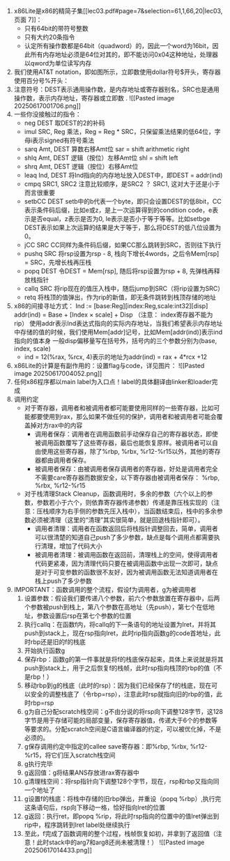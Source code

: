 1. x86Lite是x86的精简子集[[lec03.pdf#page=7&selection=61,1,66,20|lec03, 页面 7]]：
	- 只有64bit的带符号整数
	- 只有大约20条指令
	- 认定所有操作数都是64bit（quadword）的，因此一个word为16bit，因此所有内存地址必须是64位对其的，即不能访问0x04这种地址，处理器以qword为单位读写内存
2. 我们使用AT&T notation，即如图所示，立即数使用dollar符号$开头，寄存器使用百分号%开头：
3. 注意符号：DEST表示通用操作数，是内存地址或寄存器别名，SRC也是通用操作数，表示内存地址，寄存器或立即数
	. 
		![[Pasted image 20250617001706.png]]
4. 一些你没接触过的指令：
	 - neg DEST  取DEST的2的补码
	 - imul SRC, Reg  乘法，Reg = Reg * SRC，只保留乘法结果的低64位，字母i表示signed有符号乘法
	 - sarq Amt, DEST 算数右移Amt位 sar = shift arithmetic right
	 - shlq Amt, DEST 逻辑（按位）左移Amt位 shl = shift left
	 - shrq Amt, DEST 逻辑（按位）右移Amt位
	 - leaq Ind, DEST 将Ind指向的内存地址放入DEST中，即DEST = addr(ind)
	 - cmpq SRC1, SRC2 注意比较顺序，是SRC2 ？ SRC1, 这对大于还是小于而言很重要
	 - setbCC DEST setb中的b代表一个byte，即只会设置DEST的低8bit，CC表示条件码后缀，比如e或z，是上一次运算得到的condition code，e表示是否equal，z表示是否为0, le表示是否小于等于等等。比如setbge DEST表示如果上次运算的结果是大于等于，那么将DEST的低八位设置为0。
	 - jCC SRC CC同样为条件码后缀，如果CC那么跳转到SRC，否则往下执行
	 - pushq SRC 将rsp设置为rsp - 8, 栈向下增长4words，之后令Mem\[rsp] = SRC，先增长栈再压栈
	 - popq DEST 令DEST = Mem\[rsp], 随后将rsp设置为rsp + 8, 先弹栈再释放栈指针
	 - callq SRC 将rip现在的值压入栈中，随后jump到SRC（将rip设置为SRC）
	 - retq 将栈顶的值弹出，作为rip的新值，即无条件跳转到栈顶存储的地址
5. x86的间接寻址方式：
	Ind := \[base:Reg]\[index:Reg,scale:int32]\[disp]
	addr(ind) = Base + \[Index × scale] + Disp
	（注意： index寄存器不能为rip）
	使用addr表示Ind表达式指向的实际内存地址，当我们希望表示内存地址中存储的值的时候，我们使用Mem\[addr]记号，比如Mem\[addr(ind)]表示ind指向的值本身
	一般disp偏移量写在括号外，括号内的三个参数分别为(base, index, scale)
	- ind = 12(%rax, %rcx, 4)表示的地址为addr(ind) = rax + 4\*rcx +12
6. x86Lite的计算是有副作用的：设置flag与code，详见图片：
	![[Pasted image 20250617004052.png]]
7. 任何x86程序都以main label为入口点！label的具体翻译由linker和loader完成
8. 调用约定
	- 对于寄存器，调用者和被调用者都可能要使用同样的一些寄存器，比如可能都要使用到rax，那么如果不做任何的保护，调用者和被调用者可能会覆盖掉对方rax中的内容
		- 调用者保存：调用者在调用函数前手动保存自己的寄存器状态，即使被调用函数覆写了这些寄存器，最后也能恢复原样。被调用者可以自由使用这些寄存器，除了%rbp, %rbx, %r12-%r15以外，其他的寄存器都由调用者保存。
		- 被调用者保存：由被调用者保存调用者的寄存器，好处是调用者完全不需要care寄存器而数据安全，以下寄存器由被调用者保存：
			%rbp, %rbx, %r12-%r15
	- 对于栈清理Stack Cleanup，函数调用时，多余的参数（六个以上的参数，参数若小于六个，则依靠寄存器传递参数）传递是靠压栈实现的（注意：压栈顺序为右手侧的参数先压入栈中），当函数结束后，栈中的多余参数必须被清理（这里的“清理”其实很简单，就是回退栈指针即可）。
		- 调用者清理：调用者在函数返回后将栈指针调整回去，简单，调用者可以很清楚的知道自己push了多少参数，缺点是每个调用点都需要执行清理，增加了代码大小
		- 被调用者清理：被调用函数在返回前，清理栈上的空间，使得调用者代码更紧凑，因为清理代码只要在被调用函数中出现一次即可，缺点是对于可变参数的函数很不友好，因为被调用函数无法知道调用者在栈上push了多少参数
9. IMPORTANT：函数调用的整个流程，假设f为调用者，g为被调用者
	1. 设置参数：假设我们要传递八个参数，前六个参数放置在寄存器中，后两个参数被push到栈上，第八个参数在高地址（先push），第七个在低地址，参数设置后rsp在第七个参数的位置
	2. 执行callq：在函数f内，将callq的下一条语句的地址设置为Iret，并将其push到stack上，现在rsp指向Iret，此时rip指向函数g的code首地址，此时rbp还是旧的f的栈底
	3. 开始执行函数g
	4. 保存rbp：函数g的第一件事就是将f的栈底保存起来，具体上来说就是将其push到stack上，用于之后恢复f的栈帧，此时rsp指向栈顶的rbp的值（不是rbp！）
	5. 移动rbp到g的栈底（此时的rsp）：因为我们已经保存了f的栈底，现在可以安全的调整栈底了（令rbp=rsp），注意此时rsp就指向旧的rbp的值，此时rbp=rsp
	6. g为自己分配scratch栈空间：g不由分说的将rsp向下调整128字节，这128字节是用于存储可能的局部变量，保存寄存器值，传递大于6个的参数等等要求的。分配scratch空间是C语言编译器的约定，可以被优化掉，不是必须的。
	7. g保存调用约定中指定的callee save寄存器：即%rbp, %rbx, %r12-%r15，将它们压入scratch栈空间
	8. g执行完毕
	9. g返回值：g将结果ANS存放进rax寄存器中
	10. g清理栈空间：将rsp指针向下调整128个字节，现在，rsp和rbp又指向同一个地址了
	11. g设置f的栈底：将栈中存储的旧rbp弹出，并重设（popq %rbp）,执行完这条语句后，rsp向下移动一格，恰好指向Iret的位置
	12. g返回：执行ret，即popq %rip，将此时rsp指向的位置中的值Iret弹出到rip中，程序跳转到Iret label处继续执行
	13. 至此，f完成了函数调用的整个过程，栈帧恢复如初，并拿到了返回值（注意！此时stack中的arg7和arg8还尚未被清理！）
	![[Pasted image 20250617014433.png]]
	